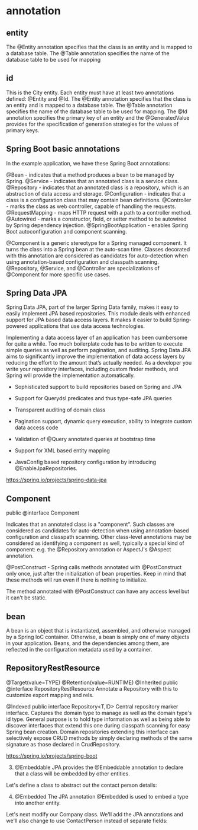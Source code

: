 


# annotation

## entity
The @Entity annotation specifies that the class is an entity and is mapped to a database table. The @Table annotation specifies the name of the database table to be used for mapping

## id
This is the City entity. Each entity must have at least two annotations defined: @Entity and @Id. The @Entity annotation specifies that the class is an entity and is mapped to a database table. The @Table annotation specifies the name of the database table to be used for mapping. The @Id annotation specifies the primary key of an entity and the @GeneratedValue provides for the specification of generation strategies for the values of primary keys.

## Spring Boot basic annotations
In the example application, we have these Spring Boot annotations:

@Bean - indicates that a method produces a bean to be managed by Spring.
@Service - indicates that an annotated class is a service class.
@Repository - indicates that an annotated class is a repository, which is an abstraction of data access and storage.
@Configuration - indicates that a class is a configuration class that may contain bean definitions.
@Controller - marks the class as web controller, capable of handling the requests.
@RequestMapping - maps HTTP request with a path to a controller method.
@Autowired - marks a constructor, field, or setter method to be autowired by Spring dependency injection.
@SpringBootApplication - enables Spring Boot autoconfiguration and component scanning.


@Component is a generic stereotype for a Spring managed component. It turns the class into a Spring bean at the auto-scan time. Classes decorated with this annotation are considered as candidates for auto-detection when using annotation-based configuration and classpath scanning. @Repository, @Service, and @Controller are specializations of @Component for more specific use cases.


## Spring Data JPA

Spring Data JPA, part of the larger Spring Data family, makes it easy to easily implement JPA based repositories. This module deals with enhanced support for JPA based data access layers. It makes it easier to build Spring-powered applications that use data access technologies.

Implementing a data access layer of an application has been cumbersome for quite a while. Too much boilerplate code has to be written to execute simple queries as well as perform pagination, and auditing. Spring Data JPA aims to significantly improve the implementation of data access layers by reducing the effort to the amount that’s actually needed. As a developer you write your repository interfaces, including custom finder methods, and Spring will provide the implementation automatically.


- Sophisticated support to build repositories based on Spring and JPA

- Support for Querydsl predicates and thus type-safe JPA queries

- Transparent auditing of domain class

- Pagination support, dynamic query execution, ability to integrate custom data access code

- Validation of @Query annotated queries at bootstrap time

- Support for XML based entity mapping

- JavaConfig based repository configuration by introducing @EnableJpaRepositories.

https://spring.io/projects/spring-data-jpa


## Component

public @interface Component

Indicates that an annotated class is a "component". Such classes are considered as candidates for auto-detection when using annotation-based configuration and classpath scanning.
Other class-level annotations may be considered as identifying a component as well, typically a special kind of component: e.g. the @Repository annotation or AspectJ's @Aspect annotation.



@PostConstruct - Spring calls methods annotated with @PostConstruct only once, just after the initialization of bean properties. Keep in mind that these methods will run even if there is nothing to initialize.

The method annotated with @PostConstruct can have any access level but it can't be static.


## bean 
A bean is an object that is instantiated, assembled, and otherwise managed by a Spring IoC container. Otherwise, a bean is simply one of many objects in your application. Beans, and the dependencies among them, are reflected in the configuration metadata used by a container.


## RepositoryRestResource

@Target(value=TYPE)
 @Retention(value=RUNTIME)
 @Inherited
public @interface RepositoryRestResource
Annotate a Repository with this to customize export mapping and rels.


@Indexed
public interface Repository<T,ID>
Central repository marker interface. Captures the domain type to manage as well as the domain type's id type. General purpose is to hold type information as well as being able to discover interfaces that extend this one during classpath scanning for easy Spring bean creation.
Domain repositories extending this interface can selectively expose CRUD methods by simply declaring methods of the same signature as those declared in CrudRepository.





https://spring.io/projects/spring-boot

3. @Embeddable
JPA provides the @Embeddable annotation to declare that a class will be embedded by other entities.

Let's define a class to abstract out the contact person details:

4. @Embedded
The JPA annotation @Embedded is used to embed a type into another entity.

Let's next modify our Company class. We'll add the JPA annotations and we'll also change to use ContactPerson instead of separate fields:
